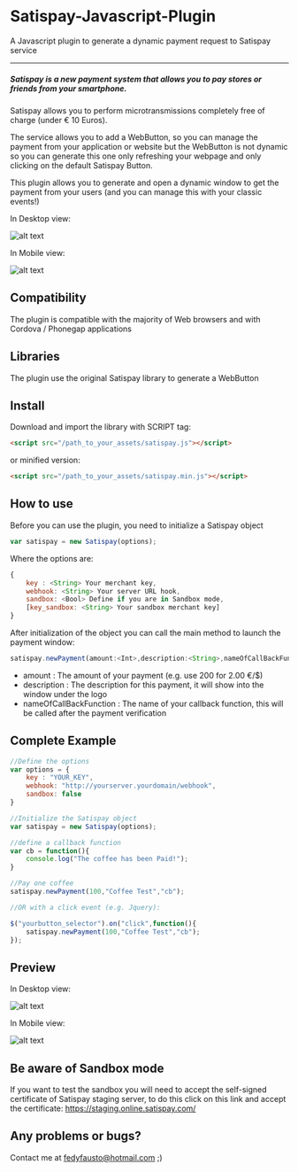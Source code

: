 # Satispay-Javascript-Plugin
A Javascript plugin to generate a dynamic payment request to Satispay service

---

##### Satispay is a new payment system that allows you to pay stores or friends from your smartphone. 

Satispay allows you to perform microtransmissions completely free of charge (under € 10 Euros).

The service allows you to add a WebButton, so you can manage the payment from your application or website but the WebButton is not dynamic so you can generate this one only refreshing your webpage and only clicking on the default Satispay Button.

This plugin allows you to generate and open a dynamic window to get the payment from your users (and you can manage this with your classic events!)

In Desktop view:

![alt text](http://i67.tinypic.com/2vjr6eh.png "Desktop view")

In Mobile view:

![alt text](http://i64.tinypic.com/2nh28tl.png "Mobile view")

Compatibility
---
The plugin is compatible with the majority of Web browsers and with Cordova / Phonegap applications

Libraries
---
The plugin use the original Satispay library to generate a WebButton

Install
---

Download and import the library with SCRIPT tag:

```html
<script src="/path_to_your_assets/satispay.js"></script>

```
or minified version:
```html
<script src="/path_to_your_assets/satispay.min.js"></script>

```

How to use
---

Before you can use the plugin, you need to initialize a Satispay object
```Javascript
var satispay = new Satispay(options);
```
Where the options are:
```Javascript
{
    key : <String> Your merchant key,
    webhook: <String> Your server URL hook,
    sandbox: <Bool> Define if you are in Sandbox mode,
    [key_sandbox: <String> Your sandbox merchant key]
}
```
After initialization of the object you can call the main method to launch the  payment window:

```Javascript
satispay.newPayment(amount:<Int>,description:<String>,nameOfCallBackFunction:<String>);
```
* amount : The amount of your payment (e.g. use 200 for 2.00 €/$) 
* description : The description for this payment, it will show into the window under the logo
* nameOfCallBackFunction : The name of your callback function, this will be called after the payment verification

Complete Example
---
```Javascript
//Define the options
var options = {
    key : "YOUR_KEY",
    webhook: "http://yourserver.yourdomain/webhook",
    sandbox: false
}

//Initialize the Satispay object
var satispay = new Satispay(options);

//define a callback function
var cb = function(){
    console.log("The coffee has been Paid!");
}

//Pay one coffee
satispay.newPayment(100,"Coffee Test","cb");

//OR with a click event (e.g. Jquery):

$("yourbutton_selector").on("click",function(){
    satispay.newPayment(100,"Coffee Test","cb");
});

```
Preview
---
In Desktop view:

![alt text](http://i67.tinypic.com/2vjr6eh.png "Desktop view")

In Mobile view:

![alt text](http://i64.tinypic.com/2nh28tl.png "Mobile view")


Be aware of Sandbox mode
---
If you want to test the sandbox you will need to accept the self-signed certificate of Satispay staging server, to do this click on this link and accept the certificate:
https://staging.online.satispay.com/

Any problems or bugs?
---
Contact me at fedyfausto@hotmail.com ;)
